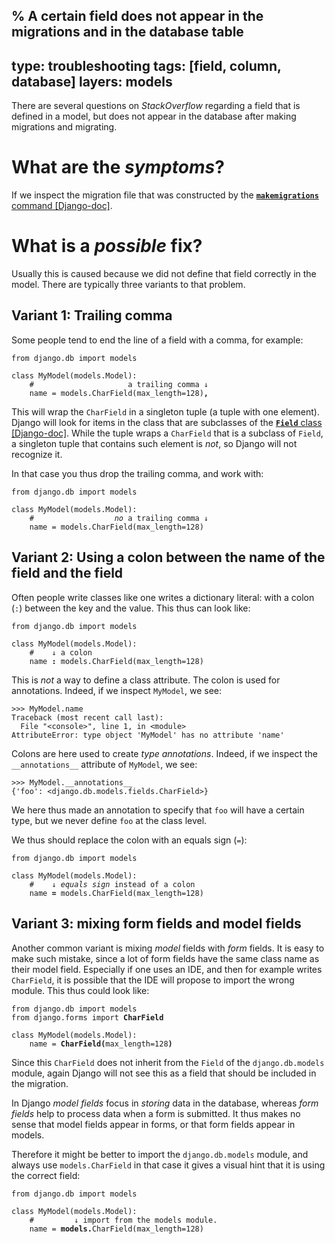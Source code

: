 % A certain field does not appear in the migrations and in the database table
---
type: troubleshooting
tags: [field, column, database]
layers: models
---

There are several questions on *StackOverflow* regarding a field that is defined in a model, but does not appear in the database
after making migrations and migrating.

# What are the *symptoms*?

If we inspect the migration file that was constructed by the [**`makemigrations`** command [Django-doc]](https://docs.djangoproject.com/en/dev/ref/django-admin/#django-admin-makemigrations).

# What is a *possible* fix?

Usually this is caused because we did not define that field correctly in the model. There are typically three variants to that problem.

## Variant 1: Trailing comma

Some people tend to end the line of a field with a comma, for example:

<pre class="python"><code>from django.db import models

class MyModel(models.Model):
    #                     a trailing comma &downarrow;
    name = models.CharField(max_length=128)<b>,</b></code></pre>

This will wrap the `CharField` in a singleton tuple (a tuple with one element).
Django will look for items in the class that are subclasses of the [**`Field`** class [Django-doc]](https://docs.djangoproject.com/en/3.2/ref/models/fields/#field-options). While the tuple wraps a `CharField` that is a subclass of `Field`,
a singleton tuple that contains such element is *not*, so Django will not recognize it.

In that case you thus drop the trailing comma, and work with:

<pre class="python"><code>from django.db import models

class MyModel(models.Model):
    #                  <i>no</i> a trailing comma &downarrow;
    name = models.CharField(max_length=128)</code></pre>


## Variant 2: Using a colon between the name of the field and the field

Often people write classes like one writes a dictionary literal: with a colon (`:`) between the key
and the value. This thus can look like:

<pre class="python"><code>from django.db import models

class MyModel(models.Model):
    #    &downarrow; a colon
    name <b>:</b> models.CharField(max_length=128)</code></pre>

This is *not* a way to define a class attribute. The colon is used for annotations. Indeed, if we
inspect `MyModel`, we see:

```pycon
>>> MyModel.name
Traceback (most recent call last):
  File "<console>", line 1, in <module>
AttributeError: type object 'MyModel' has no attribute 'name'
```

Colons are here used to create *type annotations*. Indeed, if we inspect the `__annotations__` attribute
of `MyModel`, we see:

```
>>> MyModel.__annotations__
{'foo': <django.db.models.fields.CharField>}
```

We here thus made an annotation to specify that `foo` will have a certain type, but we never define `foo`
at the class level.

We thus should replace the colon with an equals sign (`=`):

<pre class="python"><code>from django.db import models

class MyModel(models.Model):
    #    &downarrow; <i>equals sign</i> instead of a colon
    name <b>=</b> models.CharField(max_length=128)</code></pre>

## Variant 3: mixing form fields and model fields

Another common variant is mixing *model* fields with *form* fields. It is easy to make such mistake,
since a lot of form fields have the same class name as their model field. Especially if one uses an
IDE, and then for example writes `CharField`, it is possible that the IDE will propose to import
the wrong module. This thus could look like:

<pre class="python"><code>from django.db import models
from django.forms import <b>CharField</b>

class MyModel(models.Model):
    name = <b>CharField(</b>max_length=128<b>)</b></code></pre>

Since this `CharField` does not inherit from the `Field` of the `django.db.models` module, again
Django will not see this as a field that should be included in the migration.

In Django *model fields* focus in *storing* data in the database, whereas *form fields* help
to process data when a form is submitted. It thus makes no sense that model fields appear in forms,
or that form fields appear in models.

Therefore it might be better to import the `django.db.models` module, and always use `models.CharField`
in that case it gives a visual hint that it is using the correct field:

<pre class="python"><code>from django.db import models

class MyModel(models.Model):
    #         &downarrow; import from the models module.
    name = <b>models.</b>CharField(max_length=128)</code></pre>
